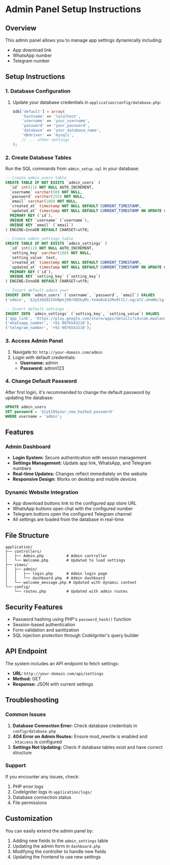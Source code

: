 # Admin Panel Setup Instructions

## Overview
This admin panel allows you to manage app settings dynamically including:
- App download link
- WhatsApp number
- Telegram number

## Setup Instructions

### 1. Database Configuration
1. Update your database credentials in `application/config/database.php`:
   ```php
   $db['default'] = array(
       'hostname' => 'localhost',
       'username' => 'your_username',
       'password' => 'your_password',
       'database' => 'your_database_name',
       'dbdriver' => 'mysqli',
       // ... other settings
   );
   ```

### 2. Create Database Tables
Run the SQL commands from `admin_setup.sql` in your database:

```sql
-- Create admin_users table
CREATE TABLE IF NOT EXISTS `admin_users` (
  `id` int(11) NOT NULL AUTO_INCREMENT,
  `username` varchar(50) NOT NULL,
  `password` varchar(255) NOT NULL,
  `email` varchar(100) NOT NULL,
  `created_at` timestamp NOT NULL DEFAULT CURRENT_TIMESTAMP,
  `updated_at` timestamp NOT NULL DEFAULT CURRENT_TIMESTAMP ON UPDATE CURRENT_TIMESTAMP,
  PRIMARY KEY (`id`),
  UNIQUE KEY `username` (`username`),
  UNIQUE KEY `email` (`email`)
) ENGINE=InnoDB DEFAULT CHARSET=utf8;

-- Create admin_settings table
CREATE TABLE IF NOT EXISTS `admin_settings` (
  `id` int(11) NOT NULL AUTO_INCREMENT,
  `setting_key` varchar(100) NOT NULL,
  `setting_value` text,
  `created_at` timestamp NOT NULL DEFAULT CURRENT_TIMESTAMP,
  `updated_at` timestamp NOT NULL DEFAULT CURRENT_TIMESTAMP ON UPDATE CURRENT_TIMESTAMP,
  PRIMARY KEY (`id`),
  UNIQUE KEY `setting_key` (`setting_key`)
) ENGINE=InnoDB DEFAULT CHARSET=utf8;

-- Insert default admin user
INSERT INTO `admin_users` (`username`, `password`, `email`) VALUES
('admin', '$2y$10$92IXUNpkjO0rOQ5byMi.Ye4oKoEa3Ro9llC/.og/at2.uheWG/igi', 'admin@maalaxmi.com');

-- Insert default settings
INSERT INTO `admin_settings` (`setting_key`, `setting_value`) VALUES
('app_link', 'https://play.google.com/store/apps/details?id=com.maalaxmi.app'),
('whatsapp_number', '+91-9876543210'),
('telegram_number', '+91-9876543210');
```

### 3. Access Admin Panel
1. Navigate to: `http://your-domain.com/admin`
2. Login with default credentials:
   - **Username:** admin
   - **Password:** admin123

### 4. Change Default Password
After first login, it's recommended to change the default password by updating the database:

```sql
UPDATE admin_users 
SET password = '$2y$10$your_new_hashed_password' 
WHERE username = 'admin';
```

## Features

### Admin Dashboard
- **Login System:** Secure authentication with session management
- **Settings Management:** Update app link, WhatsApp, and Telegram numbers
- **Real-time Updates:** Changes reflect immediately on the website
- **Responsive Design:** Works on desktop and mobile devices

### Dynamic Website Integration
- App download buttons link to the configured app store URL
- WhatsApp buttons open chat with the configured number
- Telegram buttons open the configured Telegram channel
- All settings are loaded from the database in real-time

## File Structure
```
application/
├── controllers/
│   ├── Admin.php          # Admin controller
│   └── Welcome.php        # Updated to load settings
├── views/
│   ├── admin/
│   │   ├── login.php      # Admin login page
│   │   └── dashboard.php  # Admin dashboard
│   └── welcome_message.php # Updated with dynamic content
└── config/
    └── routes.php         # Updated with admin routes
```

## Security Features
- Password hashing using PHP's `password_hash()` function
- Session-based authentication
- Form validation and sanitization
- SQL injection protection through CodeIgniter's query builder

## API Endpoint
The system includes an API endpoint to fetch settings:
- **URL:** `http://your-domain.com/api/settings`
- **Method:** GET
- **Response:** JSON with current settings

## Troubleshooting

### Common Issues
1. **Database Connection Error:** Check database credentials in `config/database.php`
2. **404 Error on Admin Routes:** Ensure mod_rewrite is enabled and `.htaccess` is configured
3. **Settings Not Updating:** Check if database tables exist and have correct structure

### Support
If you encounter any issues, check:
1. PHP error logs
2. CodeIgniter logs in `application/logs/`
3. Database connection status
4. File permissions

## Customization
You can easily extend the admin panel by:
1. Adding new fields to the `admin_settings` table
2. Updating the admin form in `dashboard.php`
3. Modifying the controller to handle new fields
4. Updating the frontend to use new settings
